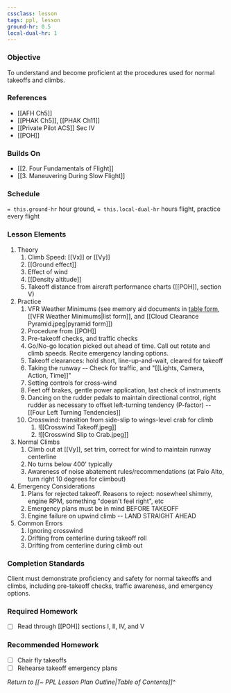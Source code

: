 ```yaml
---
cssclass: lesson
tags: ppl, lesson
ground-hr: 0.5
local-dual-hr: 1
---
```

### Objective
To understand and become proficient at the procedures used for normal takeoffs and climbs. 

### References
- [[AFH Ch5]]
- [[PHAK Ch5]], [[PHAK Ch11]]
- [[Private Pilot ACS]] Sec IV
- [[POH]]

### Builds On
- [[2. Four Fundamentals of Flight]]
- [[3. Maneuvering During Slow Flight]]

### Schedule
`= this.ground-hr` hour ground, `= this.local-dual-hr` hours flight, practice every flight

### Lesson Elements
1. Theory
	1. Climb Speed: [[Vx]] or [[Vy]]
	2. [[Ground effect]]
	3. Effect of wind 
	4. [[Density altitude]]
	5. Takeoff distance from aircraft performance charts ([[POH]], section V)
2. Practice
	1. VFR Weather Minimums (see memory aid documents in [table form](https://www.faasafety.gov/files/gslac/courses/content/25/185/vfr%20weather%20minimums.pdf), [[VFR Weather Minimums|list form]], and [[Cloud Clearance Pyramid.jpeg|pyramid form]])
	2. Procedure from [[POH]]
	3. Pre-takeoff checks, and traffic checks
	4. Go/No-go location picked out ahead of time. Call out rotate and climb speeds. Recite emergency landing options.
	5. Takeoff clearances: hold short, line-up-and-wait, cleared for takeoff
	6. Taking the runway -- Check for traffic, and "[[Lights, Camera, Action, Time]]"
	7. Setting controls for cross-wind
	8. Feet off brakes, gentle power application, last check of instruments
	9. Dancing on the rudder pedals to maintain directional control, right rudder as necessary to offset left-turning tendency (P-factor) -- [[Four Left Turning Tendencies]]
	10. Crosswind: transition from side-slip to wings-level crab for climb
		1. ![[Crosswind Takeoff.jpeg]]
		2. ![[Crosswind Slip to Crab.jpeg]]
4. Normal Climbs
	1. Climb out at [[Vy]], set trim, correct for wind to maintain runway centerline
	2. No turns below 400' typically
	3. Awareness of noise abatement rules/recommendations (at Palo Alto, turn right 10 degrees for climbout)
5. Emergency Considerations
	1. Plans for rejected takeoff. Reasons to reject: nosewheel shimmy, engine RPM, something "doesn't feel right", etc
	2. Emergency plans must be in mind BEFORE TAKEOFF
	3. Engine failure on upwind climb -- LAND STRAIGHT AHEAD
6. Common Errors
	1. Ignoring crosswind
	2. Drifting from centerline during takeoff roll
	3. Drifting from centerline during climb out

### Completion Standards
Client must demonstrate proficiency and safety for normal takeoffs and climbs, including pre-takeoff checks, traffic awareness, and emergency options.

### Required Homework
 - [ ] Read through [[POH]] sections I, II, IV, and V

### Recommended Homework 
- [ ] Chair fly takeoffs
- [ ] Rehearse takeoff emergency plans

*Return to [[~ PPL Lesson Plan Outline|Table of Contents]]^*
